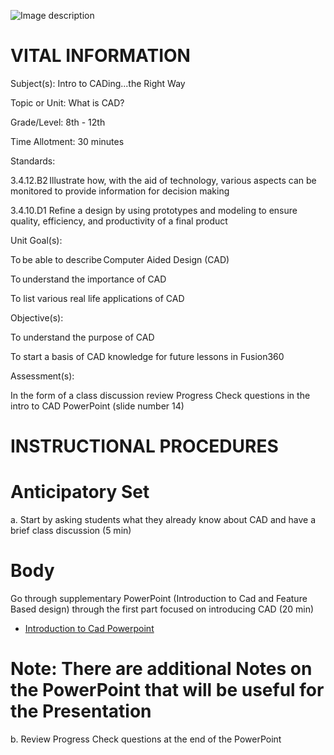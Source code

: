 ![Image description](https://github.com/BotDevLLC/BotDevCurriculum/blob/master/Pictures/Botdev.png)
# VITAL INFORMATION
Subject(s):  Intro to CADing...the Right Way 

Topic or Unit: What is CAD? 

Grade/Level: 8th - 12th  

Time Allotment: 30 minutes 

Standards:       

 3.4.12.B2 Illustrate how, with the aid of technology, various aspects can be monitored to provide information for decision making 

3.4.10.D1 Refine a design by using prototypes and modeling to ensure quality, efficiency, and productivity of a final product  

 

Unit Goal(s):   

To be able to describe Computer Aided Design (CAD)  

To understand the importance of CAD  

To list various real life applications of CAD 

Objective(s):     

To understand the purpose of CAD 

To start a basis of CAD knowledge for future lessons in Fusion360 

Assessment(s):    

In the form of a class discussion review Progress Check questions in the intro to CAD PowerPoint (slide number 14) 

 
# INSTRUCTIONAL PROCEDURES 
  # Anticipatory Set
a. Start by asking students what they already know about CAD and have a brief class discussion (5 min) 

  # Body
  Go through supplementary PowerPoint (Introduction to Cad and Feature Based design) through the first part focused on introducing CAD (20 min) 
   - [Introduction to Cad Powerpoint](https://drive.google.com/drive/folders/1iboYVWrajdELofP_a84QwuE4QDCMNvG6)

  # Note: There are additional Notes on the PowerPoint that will be useful for the Presentation  
 b.  Review Progress Check questions at the end of the PowerPoint 

 
